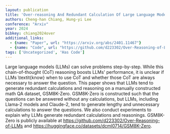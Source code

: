 ```yaml
---
layout: publication
title: 'Over-reasoning And Redundant Calculation Of Large Language Models'
authors: Cheng-han Chiang, Hung-yi Lee
conference: "Arxiv"
year: 2024
bibkey: chiang2024over
additional_links:
  - {name: "Paper", url: "https://arxiv.org/abs/2401.11467"}
  - {name: "Code", url: "https://github.com/d223302/Over-Reasoning-of-LLMs"}
tags: ['Uncategorized', 'Has Code']
---
```

Large language models (LLMs) can solve problems step-by-step. While this
chain-of-thought (CoT) reasoning boosts LLMs' performance, it is unclear if
LLMs \textit\{know\} when to use CoT and whether those CoT are always necessary
to answer the question. This paper shows that LLMs tend to generate redundant
calculations and reasoning on a manually constructed math QA dataset,
GSM8K-Zero. GSM8K-Zero is constructed such that the questions can be answered
without any calculations, but LLMs, including Llama-2 models and Claude-2, tend
to generate lengthy and unnecessary calculations to answer the questions. We
also conduct experiments to explain why LLMs generate redundant calculations
and reasonings. GSM8K-Zero is publicly available at
https://github.com/d223302/Over-Reasoning-of-LLMs and
https://huggingface.co/datasets/dcml0714/GSM8K-Zero.
